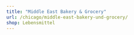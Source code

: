 ```yaml
---
title: "Middle East Bakery & Grocery"
url: /chicago/middle-east-bakery-und-grocery/
shop: Lebensmittel
---
```

